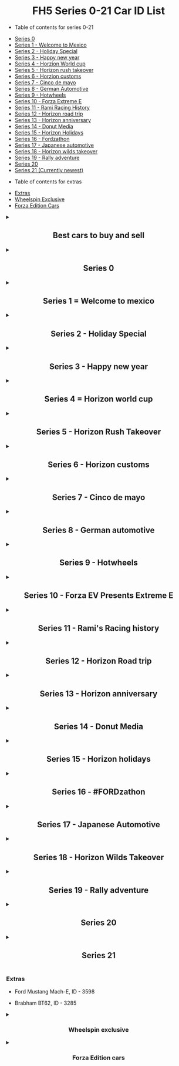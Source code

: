 <h1 align="center"> FH5 Series 0-21 Car ID List</h1>

- Table of contents for series 0-21

* [Series 0](#series-0)
* [Series 1 - Welcome to Mexico](#series-1---welcome-to-mexico)
* [Series 2 - Holiday Special](#series-2---holiday-special)
* [Series 3 - Happy new year](#series-3---happy-new-year)
* [Series 4 - Horzion World cup](#series-4---horizon-world-cup)
* [Series 5 - Horizon rush takeover](#series-5---horizon-rush-takeover)
* [Series 6 - Horzion customs](#series-6---horizon-customs)
* [Series 7 - Cinco de mayo](#series-7---cinco-de-mayo)
* [Series 8 - German Automotive](#series-8---german-automotive)
* [Series 9 - Hotwheels](#series-9---hotwheels)
* [Series 10 - Forza Extreme E](#series-10---forza-ev-presents-extreme-e)
* [Series 11 - Rami Racing History](#series-11---ramis-racing-history)
* [Series 12 - Horizon road trip](#series-12---horizon-road-trip)
* [Series 13 - Horizon anniversary](#series-13---horizon-anniversary)
* [Series 14 - Donut Media](#series-14---donut-media)
* [Series 15 - Horizon Holidays](#series-15---horizon-holidays)
* [Series 16 - Fordzathon](#series-16---fordzathon)
* [Series 17 - Japanese automotive](#series-17---japanese-automotive)
* [Series 18 - Horizon wilds takeover](#series-18---horizon-wilds-takeover)
* [Series 19 - Rally adventure](#series-19---rally-adventure)
* [Series 20](#series-20)
* [Series 21 (Currently newest)](#series-21)

- Table of contents for extras

* [Extras](#extras)
* [Wheelspin Exclusive](#Wheelspin-exclusive)
* [Forza Edition Cars](#forza-edition-cars)


<details>
<summary><h2 align="center">Best cars to buy and sell</h2></summary>

- Porsche 911 GT3 '21, ID - 3667

- McLaren 765LT, ID - 3482

- Lamborghini Aventador SVJ, ID - 3289

- Ferrari SF90 Stradale, ID - 3595

- Ferrari F8 Tributo, ID - 3367

- Lamborghini Aventador J, ID - 1583

- Audi RS 7 Sportsback, ID - 3584

- Aston Martin One-77, ID - 1181

- Koenigsegg Agera 2011, ID - 1397

- Ferrari 599XX, ID - 1171

- DeLorean DMC-12, ID - 1270

</details>



<details>
<summary><h2 align="center">Series 0</h2></summary>

- Honda NSX-R GT, ID - 569

- Honda Civic Coupe 2016, ID - 3069

</details>



<details>
<summary><h2 align="center">Series 1 = Welcome to mexico</h2></summary>

- DeLorean DMC-12, ID - 1270

- Hoonigan Gymkhana 10 Hoonicorn V2, ID - 3006

- Italdesign Zerouno, ID - 3194

- Raesr Tachyon Speed, ID - 3196

</details>



<details>
<summary><h2 align="center">Series 2 - Holiday Special</h2></summary>

- Lamborghini Aventador SVJ, ID - 3289

- Mercedes AMG E63 S, ID - 3250

- Maserati 8CTF, ID - 2068

- Ferrari 599 GTO, ID - 1319

- Lamborghini Gallardo Spyder LP570-4, ID - 1601

- Peel Trident, ID - 3005

- Peel P50 (Secret Santa), ID - 2987

- Ferrari 575M Mararello, ID - 257

</details>



<details>
<summary><h2 align="center">Series 3 - Happy new year</h2></summary>

- Zenvo ST1, ID - 2474

- Toyota Celica Sport, ID - 295

- Donkervoort GTO, ID - 2105

- Toyota Land Cruser Arctic AT37, ID - 2743

- Toyota 4Runner TRD Pro AT38, ID - 3373

- Jaguar XKR-S GT, ID - 2235

- Vauxhall Lotus Carlton, ID - 291

</details>



<details>
<summary><h2 align="center">Series 4 = Horizon world cup</h2></summary>

- Nio EP9, ID - 3366

- Wuling Sunshine, ID - 3548

- Porsche 911 GT3 RS4, ID - 2297

- MG MG3, ID - 2173

</details>



<details>
<summary><h2 align="center">Series 5 - Horizon Rush Takeover</h2></summary>

- Mini Cooper S FE, ID - 2699

- KTM X-Bow GT4, ID - 3035

- Noble M600, ID - 1253

- Nissan GT-R Nismo 2020, ID - 3622

</details>



<details>
<summary><h2 align="center">Series 6 - Horizon customs</h2></summary>

- Ascari KZ1R, ID - 1451

- McLaren 765LT, ID - 3482

- ATS GT, ID - 3195

- McLaren 650S Spider, ID - 3087 

</details>



<details>
<summary><h2 align="center">Series 7 - Cinco de mayo</h2></summary>

- Ferrari SF90 Stradale, ID - 3595

- Ferrari 250 GT, ID - 1578

- Ferrari California T, ID - 2194

- Ferrari 512 TR, ID - 255

- Ferrari F8 Tributo, ID - 3367

</details>



<details>
<summary><h2 align="center">Series 8 - German automotive</h2></summary>

- Porsche 959, ID - 269

- Porsche 911 GT3 '21, ID - 3667

- Merc-AMG GT S, ID - 2242

- Audi RS 4 Avant '18, ID - 3318

</details>



<details>
<summary><h2 align="center">Series 9 - Hotwheels</h2></summary>

- Lamborghini Aventador J, ID - 1583

- Plymouth Barracuda, ID - 281

- Dodge Coronet Super Bee, ID - 1352

</details>



<details>
<summary><h2 align="center">Series 10 - Forza EV Presents Extreme E</h2></summary>

- 58 Extreme E, ID - 3727

- 42 Extreme E, ID - 3711

- 44 Extreme E, ID - 3712

- 23 Extreme E, ID - 3710

- 5  Extreme E, ID - 3713

- 55 Extreme E, ID - 3714

- 22 Extreme E, ID - 3709

- 6  Extreme E, ID - 3715

- 125 Extreme E, ID - 3708

- Porsche 23 917, ID - 2869

- Porsche Guntherwerks, ID - 3160

- Porsche Emory 356 C, ID - 3150

- Porsche 911 Reimagined by Singer, ID - 3248

</details>



<details>
<summary><h2 align="center">Series 11 - Rami's Racing history</h2></summary>

- BMW M4 Competition Coupe, ID - 3645

- Porsche 550A Spyder, ID - 1281

- HDT Commodore Group A, ID - 2584

- Subary Legacy RS, ID - 1382

- Xpeng P7, ID - 3547 

</details>



<details>
<summary><h2 align="center">Series 12 - Horizon Road trip</h2></summary>

- Audi RS E-Tron GT, ID - 3359

- Bentley Turbo R, ID - 3172

- Audi RS 7 Sportsback, ID - 3584

- Link & Co 21, ID - 3677

- Missan Sentra Nismo, ID - 2874

</details>



<details>
<summary><h2 align="center">Series 13 - Horizon anniversary</h2></summary>

- Ferrari 599XX, ID - 1171

- Koenigsegg Agera 2011, ID - 1397

- Eagle Speedster, ID - 2908

- Aston Martin One-77, ID - 1181

</details>



<details>
<summary><h2 align="center">Series 14 - Donut Media</h2></summary>

- Link & Co 20, ID - 3552

- Morris Traveller, ID - 3142

- Ford Super Deluxe Wagon, ID - 2504

- Morris Series II Traveler, ID - 3116

</details>



<details>
<summary><h2 align="center">Series 15 - Horizon holidays</h2></summary>

- AMC Javelin, ID - 1267

- Plymouth Fury, ID - 2216

- Cadillac XTS Limousine, ID - 2128

- AMC Rebel, ID - 1572

- Lamborghini Sian Roadster (Secret Santa), ID - 3608

</details>



<details>
<summary><h2 align="center">Series 16 - #FORDzathon</h2></summary>

- MG #20 MG6 Xpower, ID - 3537

- MG MG6 Xpower, ID - 3689

- Renault Clio R.S. 2010, ID - 1264

- Renault Megane RS 250 2010, ID - 1204

- Renault Clio R.S. 16 Concept, ID - 3182

</details>



<details>
<summary><h2 align="center">Series 17 - Japanese Automotive</h2></summary>

- Nissan Z 2023, ID - 3620

- Toyota MR2 GT, ID - 398

- Toyota Sport 800, ID - 2469

- Mitsubishi Galant VR-4, ID - 1381

</details>



<details>
<summary><h2 align="center">Series 18 - Horizon Wilds Takeover</h2></summary>

- Nissan Safari Turbo, ID - 2822

- Subaru Brat, ID - 2140

- Sierra 700, ID - 3665

- Audi S1, ID - 1478

- Gymkhana 9 RX, ID - 2648

- Honda Ridgeline, ID - 2745

- Polaris, ID - 3687
</details>



<details>
<summary><h2 align="center">Series 19 - Rally adventure</h2></summary>

- 2022 Alumicraft Trick Truck, ID - 3693

- 2021 Alumacraft Class 1 Buddy, ID - 3549

- 2019 Casey Currie Trophy Jeep, ID - 3603

- 1973 Hoonigan Scumbug, ID - 3553

- 2020 Jimco Hammerhead, ID - 3604

- 2019 Jumco Trophy Truck, ID - 3605

- 2021 Polaris Pro XP Factory Racing, ID - 3686

- 2021 RJ Anderson Pro Truck, ID - 3662

- 2022 Ford F-150 Lighning, ID - 3692

- 2001 Ford Focus RS, ID - 3670

- 2022 Cadillac CT5, ID - 3720

- 2022 Cadillac CT4, ID - 3719

- 2021 Rimac Nevera, ID 3625

- 2021 Lexus LC 500, ID - 3520
</details>



<details>
<summary><h2 align="center">Series 20</h2></summary>

- Lamborghini Huracan STO 2020, - ID 3672

- Porsche Mission R 2022, - ID 3698

- Porsche #70 935, - ID 3214

- Audi RS6 Avant, - ID 3583

</details>



<details> 
<summary><h2 align="center">Series 21</h2></summary>

- Cupra Formentor V25 2021, ID - 3746

- Cupra Tavascan concept 2022, ID - 3747

- Derbeti F-250, ID - 3439

- Ford F-150 XLT 1986, ID - 3597

- Chevy K10 1972, ID - 3590

- GMC Hummer 2022, ID - 3722
</details>



### Extras
- Ford Mustang Mach-E, ID - 3598 

- Brabham BT62, ID - 3285


<details>
<summary><h3 align="center">Wheelspin exclusive</h3></summary>

- Alpine 2017 A110, ID - 2973

- Audi 2013 R8 Coupe V10 Plus 5.2 Fsi Quattro, ID - 2010

- Bmw 2015 X6 M, ID - 1350

- Chevrolet 1970 Corvette ZR-1, ID - 315

- Ferrari 1967 #24 Ferrari Spa 330 P4, ID - 2793

- Ferrari 1969 Dino 246 GT, ID - 326

- Ferrari 2013 458 Speciale, ID - 2184

- Ford 1981 Fiesta XR2, ID - 2158

- Ford 2005 GT, ID - 348

- Ford 2017 N0.14 Rahal Letterman Lanigan Racing Fiesta, ID - 2937

- Ford 2019 Ranger Raptor, ID - 3174

- Hot Wheels 1969 Twin Mill, ID - 2750

- Hot Wheels Ford F-5 Dually Custom Hot Rod, ID - 3252

- Hot Wheels Nash Metropolitan Custom, ID - 3407

- Hot Wheels Ford Mustang, ID - 2576

- Hot Wheels Rip Rod, ID - 2751

- Hotwheels 2Jetz, ID - 3405

- Hyundai 2019 Veloster N, ID - 2872

- Jaguar 1993 XJ220, ID - 489

- Jaguar 2015 F-Type R Coupe, ID - 2162

- Koenigsegg 2008 CCGT, ID - 1007

- Lamborghini 2010 Murcielago LP 670-4 SV, ID - 1173

- Mclaren 1993 F1, ID - 1314

- Mercedes-Amg 2018 E 63 S, ID - 3250

- Meyers Manx, ID - 2416

- Mini 2013 X-Raid All4 Racing Countryman, ID - 2148

- Pagani 2016 Huayra BC, ID - 2647

- Porche 2018 Macan LPR Rally Raid, ID - 3187

- Radical 2015 RXC Turbo, ID - 2486

- Saleen 2004 S7, ID - 432

- Subaru 1998 Impreza 22B-STI Version, ID - 363

- Toyota 1985 Sprinter Trueno Gt Apex, ID - 455

</details>


<details> 
<summary><h3 align="center">Forza Edition cars</h3></summary>
  
- BMW X5 M Forza Edition, ID - 3556

- Dodge Charger R/T Forza Edition, ID - 3561

- Chevrolet 1953 Corvette Forza Edition, ID - 3559

- Exomotive 2018 Exocet Off-Road Forza Edition, ID - 3562

- Ford Racing Puma Forza Edition, ID - 3564

- Lamborghini 2011 Sesto Elemento Forza Edition, ID - 2941

- Maserati Gran Turismo S Forza Edition, ID - 3568

- Mercedes-Benz 1998 Amg Clk Gtr Forza Edition, ID - 2948

- Mercedes-Benz 2015 #24 Tankpool24 Racing Truck Forza Edition, ID - 2947

- Meyers 1971 Manx Forza Edition, ID - 3570

- Morris 1953 Minor 1000 Forza Edition, ID - 2964

- Nissan 2003 Fairlady Z Forza Edition, ID - 2951

- Pagani 2016 Huyara BC Forza Edition, ID - 3572

- Pontiac 1987 Firebird Trans Am Gta Forza Edition, ID - 3573

- Porsche 911 GT3 RS Forza Edition, ID - 3574

- Volkswagen Beetle Forza Edition, ID - 3577

</details>
